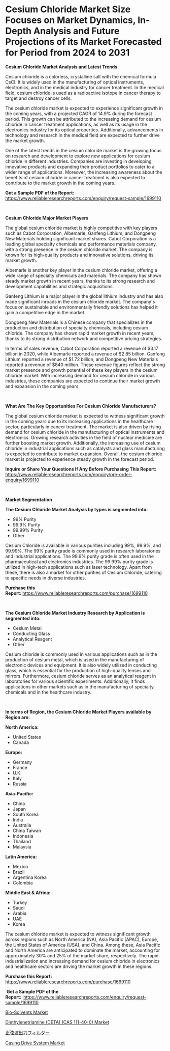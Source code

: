<p><h1>Cesium Chloride Market Size Focuses on Market Dynamics, In-Depth Analysis and Future Projections of its Market Forecasted for Period from 2024 to 2031</h1></p><p><strong>Cesium Chloride Market Analysis and Latest Trends</strong></p>
<p><p>Cesium chloride is a colorless, crystalline salt with the chemical formula CsCl. It is widely used in the manufacturing of optical instruments, electronics, and in the medical industry for cancer treatment. In the medical field, cesium chloride is used as a radioactive isotope in cancer therapy to target and destroy cancer cells.</p><p>The cesium chloride market is expected to experience significant growth in the coming years, with a projected CAGR of 14.9% during the forecast period. This growth can be attributed to the increasing demand for cesium chloride in cancer treatment applications, as well as its usage in the electronics industry for its optical properties. Additionally, advancements in technology and research in the medical field are expected to further drive the market growth.</p><p>One of the latest trends in the cesium chloride market is the growing focus on research and development to explore new applications for cesium chloride in different industries. Companies are investing in developing innovative products and expanding their product portfolios to cater to a wider range of applications. Moreover, the increasing awareness about the benefits of cesium chloride in cancer treatment is also expected to contribute to the market growth in the coming years.</p></p>
<p><strong>Get a Sample PDF of the Report:&nbsp;</strong> <a href="https://www.reliableresearchreports.com/enquiry/request-sample/1699110">https://www.reliableresearchreports.com/enquiry/request-sample/1699110</a></p>
<p>&nbsp;</p>
<p><strong>Cesium Chloride Major Market Players</strong></p>
<p><p>The global cesium chloride market is highly competitive with key players such as Cabot Corporation, Albemarle, Ganfeng Lithium, and Dongpeng New Materials holding significant market shares. Cabot Corporation is a leading global specialty chemicals and performance materials company, with a strong presence in the cesium chloride market. The company is known for its high-quality products and innovative solutions, driving its market growth.</p><p>Albemarle is another key player in the cesium chloride market, offering a wide range of specialty chemicals and materials. The company has shown steady market growth in recent years, thanks to its strong research and development capabilities and strategic acquisitions.</p><p>Ganfeng Lithium is a major player in the global lithium industry and has also made significant inroads in the cesium chloride market. The company's focus on sustainable and environmentally friendly solutions has helped it gain a competitive edge in the market.</p><p>Dongpeng New Materials is a Chinese company that specializes in the production and distribution of specialty chemicals, including cesium chloride. The company has shown rapid market growth in recent years, thanks to its strong distribution network and competitive pricing strategies.</p><p>In terms of sales revenue, Cabot Corporation reported a revenue of $3.17 billion in 2020, while Albemarle reported a revenue of $2.85 billion. Ganfeng Lithium reported a revenue of $1.72 billion, and Dongpeng New Materials reported a revenue of $840 million. These revenue figures reflect the strong market presence and growth potential of these key players in the cesium chloride market. With increasing demand for cesium chloride in various industries, these companies are expected to continue their market growth and expansion in the coming years.</p></p>
<p>&nbsp;</p>
<p><strong>What Are The Key Opportunities For Cesium Chloride Manufacturers?</strong></p>
<p><p>The global cesium chloride market is expected to witness significant growth in the coming years due to its increasing applications in the healthcare sector, particularly in cancer treatment. The market is also driven by rising demand for cesium chloride in the manufacturing of optical instruments and electronics. Growing research activities in the field of nuclear medicine are further boosting market growth. Additionally, the increasing use of cesium chloride in industrial applications such as catalysts and glass manufacturing is expected to contribute to market expansion. Overall, the cesium chloride market is projected to experience steady growth in the forecast period.</p></p>
<p><strong>Inquire or Share Your Questions If Any Before Purchasing This Report:</strong> <a href="https://www.reliableresearchreports.com/enquiry/pre-order-enquiry/1699110">https://www.reliableresearchreports.com/enquiry/pre-order-enquiry/1699110</a></p>
<p>&nbsp;</p>
<p><strong>Market Segmentation</strong></p>
<p><strong>The Cesium Chloride Market Analysis by types is segmented into:</strong></p>
<p><ul><li>99% Purity</li><li>99.9% Purity</li><li>99.99% Purity</li><li>Other</li></ul></p>
<p><p>Cesium Chloride is available in various purities including 99%, 99.9%, and 99.99%. The 99% purity grade is commonly used in research laboratories and industrial applications. The 99.9% purity grade is often used in the pharmaceutical and electronics industries. The 99.99% purity grade is utilized in high-tech applications such as laser technology. Apart from these, there is also a market for other purities of Cesium Chloride, catering to specific needs in diverse industries.</p></p>
<p><strong>Purchase this Report:&nbsp;</strong><a href="https://www.reliableresearchreports.com/purchase/1699110">https://www.reliableresearchreports.com/purchase/1699110</a></p>
<p>&nbsp;</p>
<p><strong>The Cesium Chloride Market Industry Research by Application is segmented into:</strong></p>
<p><ul><li>Cesium Metal</li><li>Conducting Glass</li><li>Analytical Reagent</li><li>Other</li></ul></p>
<p><p>Cesium chloride is commonly used in various applications such as in the production of cesium metal, which is used in the manufacturing of electronic devices and equipment. It is also widely utilized in conducting glass, which is essential for the production of high-quality lenses and mirrors. Furthermore, cesium chloride serves as an analytical reagent in laboratories for various scientific experiments. Additionally, it finds applications in other markets such as in the manufacturing of specialty chemicals and in the healthcare industry.</p></p>
<p>&nbsp;</p>
<p><strong>In terms of Region, the Cesium Chloride Market Players available by Region are:</strong></p>
<p>
    <p> <strong> North America: </strong>
        <ul>
            <li>United States</li>
            <li>Canada</li>
        </ul>
        </p> 
    <p> <strong> Europe: </strong>
        <ul>
            <li>Germany</li>
            <li>France</li>
            <li>U.K.</li>
            <li>Italy</li>
            <li>Russia</li>
        </ul>
        </p> 
    <p> <strong> Asia-Pacific: </strong>
        <ul>
            <li>China</li>
            <li>Japan</li>
            <li>South Korea</li>
            <li>India</li>
            <li>Australia</li>
            <li>China Taiwan</li>
            <li>Indonesia</li>
            <li>Thailand</li>
            <li>Malaysia</li>
        </ul>
        </p> 
    <p> <strong> Latin America: </strong>
        <ul>
            <li>Mexico</li>
            <li>Brazil</li>
            <li>Argentina Korea</li>
            <li>Colombia</li>
        </ul>
        </p> 
    <p> <strong> Middle East & Africa: </strong>
        <ul>
            <li>Turkey</li>
            <li>Saudi</li>
            <li>Arabia</li>
            <li>UAE</li>
            <li>Korea</li>
        </ul>
    </p>
    </p>
<p><p>The cesium chloride market is expected to witness significant growth across regions such as North America (NA), Asia Pacific (APAC), Europe, the United States of America (USA), and China. Among these, Asia Pacific and North America are anticipated to dominate the market, accounting for approximately 30% and 25% of the market share, respectively. The rapid industrialization and increasing demand for cesium chloride in electronics and healthcare sectors are driving the market growth in these regions.</p></p>
<p><strong>Purchase this Report: </strong><a href="https://www.reliableresearchreports.com/purchase/1699110">https://www.reliableresearchreports.com/purchase/1699110</a></p>
<p>&nbsp;<strong>Get a Sample PDF of the Report:&nbsp;&nbsp;</strong><a href="https://www.reliableresearchreports.com/enquiry/request-sample/1699110">https://www.reliableresearchreports.com/enquiry/request-sample/1699110</a></p>
<p><strong></strong></p>
<p><p><a href="https://view.publitas.com/reportprime-1/bio-solvents-market-share-market-new-trends-analysis-report-by-type-by-application-by-end-use-by-region-and-segment-forecasts-2023-2030/">Bio-Solvents Market</a></p><p><a href="https://view.publitas.com/reportprime-1/decoding-the-diethylenetriamine-deta-cas-111-40-0-market-a-deep-dive-into-the-latest-market-trends-market-segmentation-and-competitive-analysis/">Diethylenetriamine (DETA) (CAS 111-40-0) Market</a></p><p><a href="https://github.com/zekaoe592392/Market-Research-Report-List-1/blob/main/5954443191039.md">正弦波出力フィルター</a></p><p><a href="https://natural-crush-b99.notion.site/Casing-Drive-System-Market-Challenges-Opportunities-and-Growth-Drivers-and-Major-Market-Players-f-62550f5d215041e9b94348066800c451">Casing Drive System Market</a></p></p>